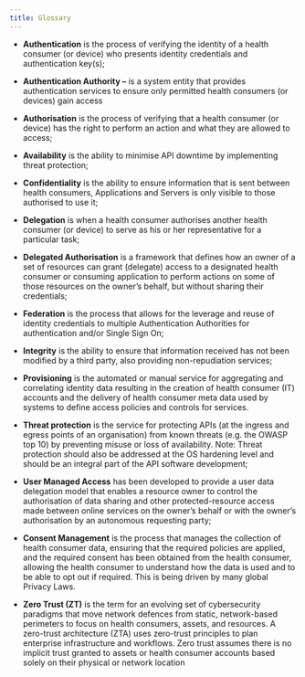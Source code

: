 ```yaml
---
title: Glossary
---
```


- **Authentication** is the process of verifying the identity of a
  health consumer (or device) who presents identity credentials and
  authentication key(s);

- **Authentication Authority –** is a system entity that provides
  authentication services to ensure only permitted health consumers (or
  devices) gain access

- **Authorisation** is the process of verifying that a health consumer (or
  device) has the right to perform an action and what they are allowed
  to access;

- **Availability** is the ability to minimise API downtime by
  implementing threat protection;

- **Confidentiality** is the ability to ensure information that is
  sent between health consumers, Applications and Servers is only visible to
  those authorised to use it;

- **Delegation** is when a health consumer authorises another health consumer (or device) to
  serve as his or her representative for a particular task;

- **Delegated Authorisation** is a framework that defines how an owner
  of a set of resources can grant (delegate) access to a designated
  health consumer or consuming application to perform actions on some of those
  resources on the owner’s behalf, but without sharing their
  credentials;

- **Federation** is the process that allows for the leverage and reuse
  of identity credentials to multiple Authentication Authorities for
  authentication and/or Single Sign On;

- **Integrity** is the ability to ensure that information received has
  not been modified by a third party, also providing non-repudiation
  services;

- **Provisioning** is the automated or manual service for aggregating
  and correlating identity data resulting in the creation of health consumer (IT)
  accounts and the delivery of health consumer meta data used by systems to
  define access policies and controls for services.

- **Threat protection** is the service for protecting APIs (at the
  ingress and egress points of an organisation) from known threats
  (e.g. the OWASP top 10) by preventing misuse or loss of
  availability. Note: Threat protection should also be addressed at
  the OS hardening level and should be an integral part of the API
  software development;

- **User Managed Access** has been developed to provide a user data
  delegation model that enables a resource owner to control the
  authorisation of data sharing and other protected-resource access
  made between online services on the owner’s behalf or with the
  owner’s authorisation by an autonomous requesting party;

- **Consent Management** is the process that manages the collection of
  health consumer data, ensuring that the required policies are applied, and the
  required consent has been obtained from the health consumer, allowing the health consumer
  to understand how the data is used and to be able to opt out if
  required. This is being driven by many global Privacy Laws.

- **Zero Trust (ZT)** is the term for an evolving set of cybersecurity
  paradigms that move network defences from static, network-based
  perimeters to focus on health consumers, assets, and resources. A zero-trust
  architecture (ZTA) uses zero-trust principles to plan enterprise
  infrastructure and workflows. Zero trust assumes there is no
  implicit trust granted to assets or health consumer accounts based solely on
  their physical or network location
